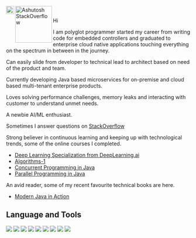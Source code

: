 <a href="https://www.linkedin.com/in/ashutosh-solanki-1562337/">
  <img align="left" alt="Ashutosh LinkedIN" width="22px" src="https://raw.githubusercontent.com/peterthehan/peterthehan/master/assets/linkedin.svg" />
</a>
<a href="https://stackoverflow.com/users/694143/asolanki">
<img align="left" alt="Ashutosh StackOverflow" width="100px" src="https://stackoverflow.design/assets/img/logos/so/logo-stackoverflow.svg" />
</a>
<br />

Hi

I am polyglot programmer started my career from writing code for embedded controllers and graduated to enterprise cloud native applications touching everything on the spectrum in between in the journey. 

Can easily slide from developer to technical lead to architect based on need of the product and team.

Currently developing Java based microservices for on-premise and cloud based multi-tenant enterprise products. 

Loves solving performance challenges, memory leaks and interacting with customer to understand unmet needs.

A newbie AI/ML enthusiast.

Sometimes I answer questions on [StackOverflow](https://stackoverflow.com/users/694143/asolanki)

Strong believer in continuous learning and keeping up with technological trends, some of the online courses I completed. 

- [Deep Learning Specialization from DeepLearning.ai](https://www.coursera.org/account/accomplishments/specialization/64UC7K8E96ZK)
- [Algorithms-1](https://www.coursera.org/learn/algorithms-part1)
- [Concurrent Programming in Java](https://coursera.org/share/e8acb31fe73e15b11ca931c59933479b)
- [Parallel Programming in Java](https://coursera.org/share/c8c564ab0963bcc530dbfed3f2b15fc8)

An avid reader, some of my recent favourite technical books are here.
- [Modern Java in Action](https://www.amazon.com/Modern-Java-Action-functional-programming/dp/1617293563/ref=sr_1_1?crid=1NT4THS40BYM2&dchild=1&keywords=modern+java+in+action&qid=1609400361&sprefix=Modern+Java+%2Caps%2C404&sr=8-1)

## Language and Tools
![](https://img.shields.io/badge/OS-Linux-informational?style=for-the-badge&logo=linux&logoColor=white&color=2bbc8a)
![](https://img.shields.io/badge/Editor-IntelliJ_IDEA-informational?style=for-the-badge&logo=intellij-idea&logoColor=white&color=2bbc8a)
![](https://img.shields.io/badge/Code-Java-informational?style=for-the-badge&logo=java&logoColor=white&color=2bbc8a)
![](https://img.shields.io/badge/Library-Spring-informational?style=flat&logo=spring&logoColor=white&color=2bbc8a)
![](https://img.shields.io/badge/Shell-Bash-informational?style=for-the-badge&logo=gnu-bash&logoColor=white&color=2bbc8a)
![](https://img.shields.io/badge/Tools-Kafka-informational?style=for-the-badge&logo=apache-kafka&logoColor=white&color=2bbc8a)
![](https://img.shields.io/badge/Tools-PostgreSQL-informational?style=for-the-badge&logo=postgresql&logoColor=white&color=2bbc8a)
![](https://img.shields.io/badge/Tools-Docker-informational?style=for-the-badge&logo=docker&logoColor=white&color=2bbc8a)
![](https://img.shields.io/badge/Tools-Kubernetes-informational?style=for-the-badge&logo=kubernetes&logoColor=white&color=2bbc8a)


